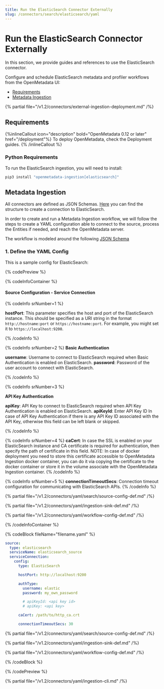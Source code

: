 ```yaml
---
title: Run the ElasticSearch Connector Externally
slug: /connectors/search/elasticsearch/yaml
---
```


# Run the ElasticSearch Connector Externally

In this section, we provide guides and references to use the ElasticSearch connector.

Configure and schedule ElasticSearch metadata and profiler workflows from the OpenMetadata UI:

- [Requirements](#requirements)
- [Metadata Ingestion](#metadata-ingestion)

{% partial file="/v1.2/connectors/external-ingestion-deployment.md" /%}

## Requirements

{%inlineCallout icon="description" bold="OpenMetadata 0.12 or later" href="/deployment"%}
To deploy OpenMetadata, check the Deployment guides.
{% /inlineCallout %}



### Python Requirements

To run the ElasticSearch ingestion, you will need to install:

```bash
pip3 install "openmetadata-ingestion[elasticsearch]"
```

## Metadata Ingestion

All connectors are defined as JSON Schemas.
[Here](https://github.com/open-metadata/OpenMetadata/blob/main/openmetadata-spec/src/main/resources/json/schema/entity/services/connections/search/elasticSearchConnection.json)
you can find the structure to create a connection to ElasticSearch.

In order to create and run a Metadata Ingestion workflow, we will follow
the steps to create a YAML configuration able to connect to the source,
process the Entities if needed, and reach the OpenMetadata server.

The workflow is modeled around the following
[JSON Schema](https://github.com/open-metadata/OpenMetadata/blob/main/openmetadata-spec/src/main/resources/json/schema/metadataIngestion/workflow.json)

### 1. Define the YAML Config

This is a sample config for ElasticSearch:

{% codePreview %}

{% codeInfoContainer %}

#### Source Configuration - Service Connection

{% codeInfo srNumber=1 %}

**hostPort**: This parameter specifies the host and port of the ElasticSearch instance. This should be specified as a URI string in the format `http://hostname:port` or `https://hostname:port`. For example, you might set it to `https://localhost:9200`.

{% /codeInfo %}


{% codeInfo srNumber=2 %}
**Basic Authentication**

**username**: Username to connect to ElasticSearch required when Basic Authentication is enabled on ElasticSearch.
**password**: Password of the user account to connect with ElasticSearch.

{% /codeInfo %}

{% codeInfo srNumber=3 %}

**API Key Authentication**

**apiKey**:  API Key to connect to ElasticSearch required when API Key Authentication is enabled on ElasticSearch.
**apiKeyId**: Enter API Key ID In case of API Key Authentication if there is any API Key ID associated with the API Key, otherwise this field can be left blank or skipped.

{% /codeInfo %}

{% codeInfo srNumber=4 %}
**caCert**: In case the SSL is enabled on your ElasticSearch instance and CA certificate is required for authentication, then specify the path of certificate in this field. NOTE: In case of docker deployment you need to store this certificate accessible to OpenMetadata Ingestion docker container, you can do it via copying the certificate to the docker container or store it in the volume associate with the OpenMetadata Ingestion container.
{% /codeInfo %}


{% codeInfo srNumber=5 %}
**connectionTimeoutSecs**: Connection timeout configuration for communicating with ElasticSearch APIs.
{% /codeInfo %}

{% partial file="/v1.2/connectors/yaml/search/source-config-def.md" /%}

{% partial file="/v1.2/connectors/yaml/ingestion-sink-def.md" /%}

{% partial file="/v1.2/connectors/yaml/workflow-config-def.md" /%}

{% /codeInfoContainer %}

{% codeBlock fileName="filename.yaml" %}

```yaml
source:
  type: elasticsearch
  serviceName: elasticsearch_source
  serviceConnection:
    config:
      type: ElasticSearch
```
```yaml {% srNumber=1 %}
      hostPort: http://localhost:9200
```
```yaml {% srNumber=2 %}
      authType:
        username: elastic
        password: my_own_password
```
```yaml {% srNumber=3 %}
        # apiKeyId: <api key id>
        # apiKey: <api key>
```
```yaml {% srNumber=4 %}
      caCert: /path/to/http_ca.crt
```
```yaml {% srNumber=5 %}
      connectionTimeoutSecs: 30
```

{% partial file="/v1.2/connectors/yaml/search/source-config-def.md" /%}

{% partial file="/v1.2/connectors/yaml/ingestion-sink-def.md" /%}

{% partial file="/v1.2/connectors/yaml/workflow-config-def.md" /%}

{% /codeBlock %}

{% /codePreview %}

{% partial file="/v1.2/connectors/yaml/ingestion-cli.md" /%}
